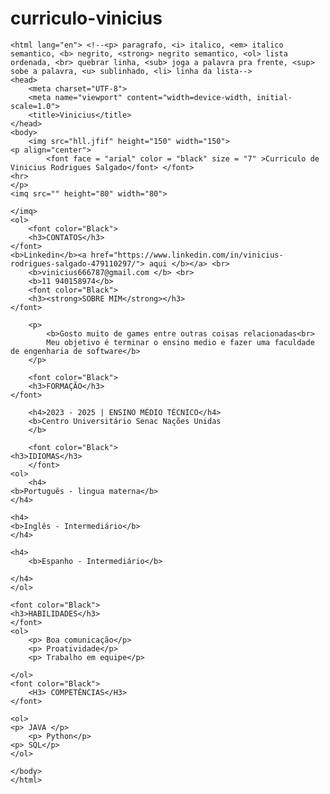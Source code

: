# curriculo-vinicius

<!DOCTYPE html>
    <html lang="en"> <!--<p> paragrafo, <i> italico, <em> italico semantico, <b> negrito, <strong> negrito semantico, <ol> lista ordenada, <br> quebrar linha, <sub> joga a palavra pra frente, <sup> sobe a palavra, <u> sublinhado, <li> linha da lista-->
    <head>
        <meta charset="UTF-8">
        <meta name="viewport" content="width=device-width, initial-scale=1.0">
        <title>Vinicius</title>
    </head>
    <body>
        <img src="hll.jfif" height="150" width="150">
    <p align="center">
            <font face = "arial" color = "black" size = "7" >Curriculo de Vinicius Rodrigues Salgado</font> </font>
    <hr>
    </p>
    <imq src="" height="80" width="80">
    
    </imq>
    <ol>
        <font color="Black">
        <h3>CONTATOS</h3>
    </font>
    <b>Linkedin</b><a href="https://www.linkedin.com/in/vinicius-rodrigues-salgado-479110297/"> aqui </b></a> <br>
        <b>vinicius666787@gmail.com </b> <br>
        <b>11 940158974</b>
        <font color="Black">
        <h3><strong>SOBRE MIM</strong></h3>
    </font>
    
        <p>
            <b>Gosto muito de games entre outras coisas relacionadas<br>
            Meu objetivo é terminar o ensino medio e fazer uma faculdade de engenharia de software</b>
        </p>
    
        <font color="Black">
        <h3>FORMAÇÃO</h3>
    </font>
    
        <h4>2023 - 2025 | ENSINO MÉDIO TÉCNICO</h4>
        <b>Centro Universitário Senac Nações Unidas
        </b>
    
        <font color="Black">
    <h3>IDIOMAS</h3>
        </font>
    <ol>
        <h4>
    <b>Português - lingua materna</b>
    </h4>

    <h4>
    <b>Inglês - Intermediário</b>
    </h4>

    <h4>
        <b>Espanho - Intermediário</b>

    </h4>
    </ol>
    
    <font color="Black">
    <h3>HABILIDADES</h3>
    </font>
    <ol>
        <p> Boa comunicação</p>
        <p> Proatividade</p>
        <p> Trabalho em equipe</p>
    
    </ol>
    <font color="Black">
        <H3> COMPETÊNCIAS</H3>
    </font>
    
    <ol>
    <p> JAVA </p>
        <p> Python</p>
    <p> SQL</p>
    </ol>
    
    </body>
    </html>
